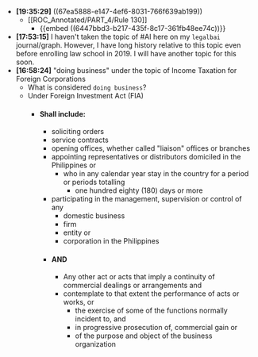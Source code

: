 - **[19:35:29]** ((67ea5888-e147-4ef6-8031-766f639ab199))
	- [[ROC_Annotated/PART_4/Rule 130]]
		- {{embed ((6447bbd3-b217-435f-8c17-361fb48ee74c))}}
- **[17:53:15]** I haven't taken the topic of #AI here on my `legalbai` journal/graph. However, I have long history relative to this topic even before enrolling law school in 2019. I will have another topic for this soon.
- **[16:58:24]** "doing business" under the topic of Income Taxation for Foreign Corporations
	- What is considered `doing business`?
	- Under Foreign Investment Act (FIA)
		- #### Shall include:
			- soliciting orders
			- service contracts
			- opening offices, whether called "liaison" offices or branches
			- appointing representatives or distributors domiciled in the Philippines or
				- who in any calendar year stay in the country for a period or periods totalling
					- one hundred eighty (180) days or more
			- participating in the management, supervision or control of any
				- domestic business
				- firm
				- entity or
				- corporation in the Philippines
			- #### AND
				- Any other act or acts that imply a continuity of commercial dealings or arrangements and
				- contemplate to that extent the performance of acts or works, or
					- the exercise of some of the functions normally incident to, and
					- in progressive prosecution of, commercial gain or
					- of the purpose and object of the business organization